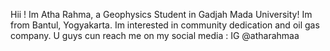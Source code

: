 Hii !
Im Atha Rahma, a Geophysics Student in Gadjah Mada University!
Im from Bantul, Yogyakarta.
Im interested in community dedication and oil gas company.
U guys cun reach me on my social media : IG @atharahmaa
